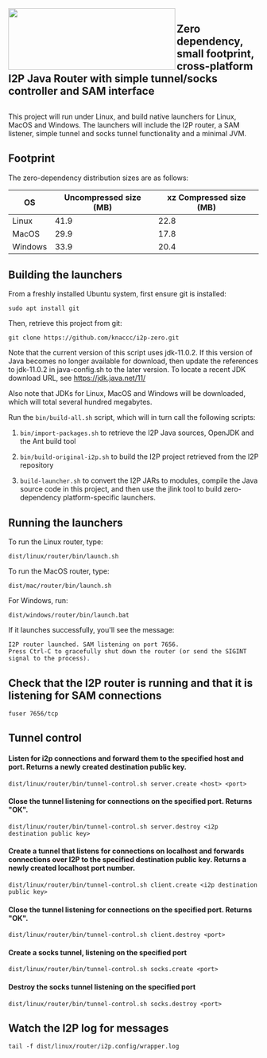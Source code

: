 <img src="https://github.com/knaccc/i2p-zero/blob/master/i2p-zero.png" align="left" width="336" height="124">

## Zero dependency, small footprint, cross-platform I2P Java Router with simple tunnel/socks controller and SAM interface

##

This project will run under Linux, and build native launchers for Linux, MacOS and Windows.
The launchers will include the I2P router, a SAM listener, simple tunnel and socks tunnel functionality and a minimal JVM.

## Footprint

The zero-dependency distribution sizes are as follows:

OS | Uncompressed size (MB) | xz Compressed size (MB)
------------ | ------------- | -------------
Linux | 41.9 | 22.8
MacOS | 29.9 | 17.8
Windows | 33.9 | 20.4

## Building the launchers

From a freshly installed Ubuntu system, first ensure git is installed:

`sudo apt install git`

Then, retrieve this project from git:

`git clone https://github.com/knaccc/i2p-zero.git`

Note that the current version of this script uses jdk-11.0.2. If this version of Java becomes no longer available for
download, then update the references to jdk-11.0.2 in java-config.sh to the later version. To locate a recent
JDK download URL, see https://jdk.java.net/11/

Also note that JDKs for Linux, MacOS and Windows will be downloaded, which will total several hundred megabytes.

Run the `bin/build-all.sh` script, which will in turn call the following scripts:

1. `bin/import-packages.sh` to retrieve the I2P Java sources, OpenJDK and the Ant build tool

2. `bin/build-original-i2p.sh` to build the I2P project retrieved from the I2P repository

3. `build-launcher.sh` to convert the I2P JARs to modules, compile the Java source code in this project, and then use
the jlink tool to build zero-dependency platform-specific launchers.

## Running the launchers

To run the Linux router, type:

`dist/linux/router/bin/launch.sh`

To run the MacOS router, type:

`dist/mac/router/bin/launch.sh`

For Windows, run:

`dist/windows/router/bin/launch.bat`

If it launches successfully, you'll see the message:

```
I2P router launched. SAM listening on port 7656.
Press Ctrl-C to gracefully shut down the router (or send the SIGINT signal to the process).
```

## Check that the I2P router is running and that it is listening for SAM connections

`fuser 7656/tcp`


## Tunnel control

#### Listen for i2p connections and forward them to the specified host and port. Returns a newly created destination public key.

`dist/linux/router/bin/tunnel-control.sh server.create <host> <port>`


#### Close the tunnel listening for connections on the specified port. Returns "OK".

`dist/linux/router/bin/tunnel-control.sh server.destroy <i2p destination public key>`


#### Create a tunnel that listens for connections on localhost and forwards connections over I2P to the specified destination public key. Returns a newly created localhost port number.

`dist/linux/router/bin/tunnel-control.sh client.create <i2p destination public key>`


#### Close the tunnel listening for connections on the specified port. Returns "OK".

`dist/linux/router/bin/tunnel-control.sh client.destroy <port>`

#### Create a socks tunnel, listening on the specified port

`dist/linux/router/bin/tunnel-control.sh socks.create <port>`

#### Destroy the socks tunnel listening on the specified port

`dist/linux/router/bin/tunnel-control.sh socks.destroy <port>`


## Watch the I2P log for messages

`tail -f dist/linux/router/i2p.config/wrapper.log`
